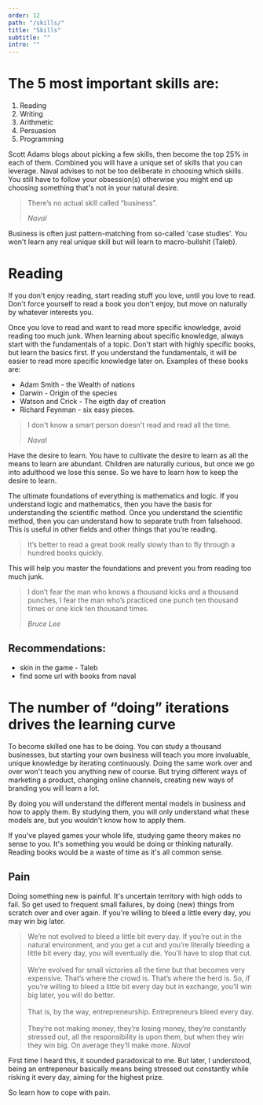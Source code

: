 ```yaml
---
order: 12
path: "/skills/"
title: "Skills"
subtitle: ""
intro: ""
---
```


# The 5 most important skills are:

1. Reading
2. Writing
3. Arithmetic
4. Persuasion
5. Programming


Scott Adams blogs about picking a few skills, then become the top 25% in each of them. Combined you will have a unique set of skills that you can leverage. Naval advises to not be too deliberate in choosing which skills. You still have to follow your obsession(s) otherwise you might end up choosing something that's not in your natural desire.


> There’s no actual skill called “business”.
> 
> <cite>Naval </cite>

Business is often just pattern-matching from so-called 'case studies'. You won't learn any real unique skill but will learn to macro-bullshit (Taleb).

# Reading

If you don't enjoy reading, start reading stuff you love, until you love to read. Don't force yourself to read a book you don't enjoy, but move on naturally by whatever interests you.

Once you love to read and want to read more specific knowledge, avoid reading too much junk. When learning about specific knowledge, always start with the fundamentals of a topic. Don't start with highly specific books, but learn the basics first. If you understand the fundamentals, it will be easier to read more specific knowledge later on. Examples of these books are:

- Adam Smith - the Wealth of nations
- Darwin - Origin of the species
- Watson and Crick - The eigth day of creation
- Richard Feynman - six easy pieces.

> I don't know a smart person doesn't read and read all the time. 
>
> <cite>Naval</cite>

Have the desire to learn. You have to cultivate the desire to learn as all the means to learn are abundant. Children are naturally curious, but once we go into adulthood we lose this sense. So we have to learn how to keep the desire to learn.

The ultimate foundations of everything is mathematics and logic. If you understand logic and mathematics, then you have the basis for understanding the scientific method. Once you understand the scientific method, then you can understand how to separate truth from falsehood. This is useful in other fields and other things that you’re reading.

> It’s better to read a great book really slowly than to fly through a hundred books quickly.

This will help you master the foundations and prevent you from reading too much junk.

> I don’t fear the man who knows a thousand kicks and a thousand punches, I fear the man who’s practiced one punch ten thousand times or one kick ten thousand times.
>
> <cite>Bruce Lee</cite>

## Recommendations:

- skin in the game - Taleb
- find some url with books from naval

# The number of “doing” iterations drives the learning curve

To become skilled one has to be doing. You can study a thousand businesses, but starting your own business will teach you more invaluable, unique knowledge by iterating continuously. Doing the same work over and over won't teach you anything new of course. But trying different ways of marketing a product, changing online channels, creating new ways of branding you will learn a lot.

By doing you will understand the different mental models in business and how to apply them. By studying them, you will only understand what these models are, but you wouldn't know how to apply them.

If you've played games your whole life, studying game theory makes no sense to you. It's something you would be doing or thinking naturally. Reading books would be a waste of time as it's all common sense.

## Pain
Doing something new is painful. It's uncertain territory with high odds to fail. So get used to frequent small failures, by doing (new) things from scratch over and over again. If you're willing to bleed a little every day, you may win big later.

> We’re not evolved to bleed a little bit every day. If you’re out in the natural environment, and you get a cut and you’re literally bleeding a little bit every day, you will eventually die. You’ll have to stop that cut. <br><br> We’re evolved for small victories all the time but that becomes very expensive. That’s where the crowd is. That’s where the herd is. So, if you’re willing to bleed a little bit every day but in exchange, you’ll win big later, you will do better.<br><br> That is, by the way, entrepreneurship. Entrepreneurs bleed every day. <br><br> They’re not making money, they’re losing money, they’re constantly stressed out, all the responsibility is upon them, but when they win they win big. On average they’ll make more.
> <cite> Naval </cite>

First time I heard this, it sounded paradoxical to me. But later, I understood, being an entrepeneur basically means being stressed out constantly while risking it every day, aiming for the highest prize.

So learn how to cope with pain.